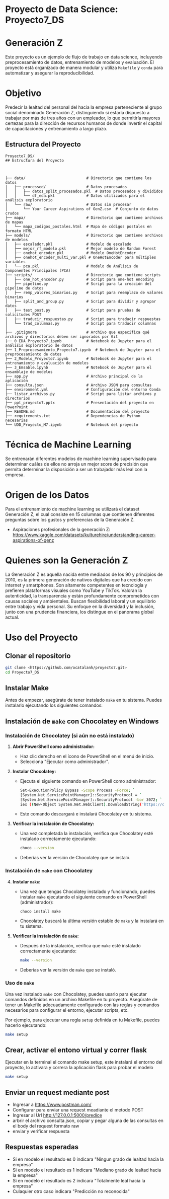 # Proyecto de Data Science: Proyecto7_DS
# Generación Z

Este proyecto es un ejemplo de flujo de trabajo en data science, incluyendo preprocesamiento de datos, entrenamiento de modelos y evaluación. El proyecto está organizado de manera modular y utiliza `Makefile` y `conda` para automatizar y asegurar la reproducibilidad.

# Objetivo
Predecir la lealtad del personal del hacia la empresa perteneciente al grupo social denominado Generación Z, distinguiendo si estaría dispuesto a trabajar por más de tres años con un empleador, lo que permitiría mayores certezas para la dirección de recursos humanos de donde invertir el capital de capacitaciones y entrenamiento a largo plazo.

## Estructura del Proyecto

```plaintext
Proyecto7_DS/
## Estructura del Proyecto



├── data/                           # Directorio que contiene los datos
│   ├── processed/                  # Datos procesados
│   │   ├── datos_split_procesados.pkl  # Datos procesados y divididos
│   │   └── df_eda.pkl              # Datos utilizados para el análisis exploratorio
│   └── raw/                        # Datos sin procesar
│       └── Your Career Aspirations of GenZ.csv  # Conjunto de datos crudos
├── mapa/                           # Directorio que contiene archivos de mapas
│   └── mapa_codigos_postales.html  # Mapa de códigos postales en formato HTML
├── models/                         # Directorio que contiene archivos de modelos
│   ├── escalador.pkl               # Modelo de escalado
│   ├── mejor_rf_modelo.pkl         # Mejor modelo de Random Forest
│   ├── onehot_encoder.pkl          # Modelo OneHotEncoder
│   ├── onehot_encoder_multi_var.pkl # OneHotEncoder para múltiples variables
│   └── pca.pkl                     # Modelo de Análisis de Componentes Principales (PCA)
├── scripts/                        # Directorio que contiene scripts
│   ├── one_hot_encoder.py          # Script para one-hot encoding
│   ├── pipeline.py                 # Script para la creación del pipeline de datos
│   ├── remp_valores_binarios.py    # Script para reemplazo de valores binarios
│   ├── split_and_group.py          # Script para dividir y agrupar datos
│   ├── test_post.py                # Script para pruebas de solicitudes POST
│   ├── traducir_respuestas.py      # Script para traducir respuestas
│   └── trad_columnas.py            # Script para traducir columnas
│   
├── .gitignore                      # Archivo que especifica qué archivos y directorios deben ser ignorados por Git
├── 0_EDA_Proyecto7.ipynb           # Notebook de Jupyter para el análisis exploratorio de datos
├── 1_Preprocesamiento_Proyecto7.ipynb  # Notebook de Jupyter para el preprocesamiento de datos
├── 2_Modelo_Proyecto7.ipynb        # Notebook de Jupyter para el entrenamiento y evaluación de modelos
├── 3_Emsable.ipynb                 # Notebook de Jupyter para el ensamblaje de modelos
├── app.py                          # Archivo principal de la aplicación
├── consulta.json                   # Archivo JSON para consultas
├── environment.yml                 # Configuración del entorno Conda
├── listar_archivos.py              # Script para listar archivos y directorios
├── ppt_proyecto7.pptx              # Presentación del proyecto en PowerPoint
├── README.md                       # Documentación del proyecto
├── requirements.txt                # Dependencias de Python necesarias
└── UDD_Proyecto_M7.ipynb           # Notebook del proyecto

```

# Técnica de Machine Learning
Se entrenarán diferentes modelos de machine learning supervisado para determinar cuáles de ellos no arroja un mejor score de precisión que permita determinar  la disposición a ser un trabajador más leal con la empresa.

# Origen de los Datos 
Para el entrenamiento de machine learning se utilizará el dataset Generación Z, el cual consiste en 15 columnas que contienen diferentes preguntas sobre los gustos y preferencias de la Generación Z. 

- Aspiraciones profesionales de la generación Z: https://www.kaggle.com/datasets/kulturehire/understanding-career-aspirations-of-genz

# Quienes son la Generación Z
La Generación Z es aquella nacida entre mediados de los 90 y principios de 2010, es la primera generación de nativos digitales que ha crecido con internet y smartphones. Son altamente competentes en tecnología y prefieren plataformas visuales como YouTube y TikTok. Valoran la autenticidad, la transparencia y están profundamente comprometidos con causas sociales y ambientales. Buscan flexibilidad laboral y un equilibrio entre trabajo y vida personal. Su enfoque en la diversidad y la inclusión, junto con una prudencia financiera, los distingue en el panorama global actual.

# Uso del Proyecto

## Clonar el repositorio

```sh
git clone <https://github.com/ocatalanh/proyecto7.git>
cd Proyecto7_DS
```
## Instalar Make
Antes de empezar, asegúrate de tener instalado `make` en tu sistema. Puedes instalarlo ejecutando los siguientes comandos:


## Instalación de `make` con Chocolatey en Windows

### Instalación de Chocolatey (si aún no está instalado)

1. **Abrir PowerShell como administrador:**
   - Haz clic derecho en el ícono de PowerShell en el menú de inicio.
   - Selecciona "Ejecutar como administrador".

2. **Instalar Chocolatey:**
   - Ejecuta el siguiente comando en PowerShell como administrador:
     ```bash
     Set-ExecutionPolicy Bypass -Scope Process -Force; `
     [System.Net.ServicePointManager]::SecurityProtocol = `
     [System.Net.ServicePointManager]::SecurityProtocol -bor 3072; `
     iex ((New-Object System.Net.WebClient).DownloadString('https://chocolatey.org/install.ps1'))
     ```
   - Este comando descargará e instalará Chocolatey en tu sistema.

3. **Verificar la instalación de Chocolatey:**
   - Una vez completada la instalación, verifica que Chocolatey esté instalado correctamente ejecutando:
     ```bash
     choco --version
     ```
   - Deberías ver la versión de Chocolatey que se instaló.

### Instalación de `make` con Chocolatey

4. **Instalar `make`:**
   - Una vez que tengas Chocolatey instalado y funcionando, puedes instalar `make` ejecutando el siguiente comando en PowerShell (administrador):
     ```bash
     choco install make
     ```
   - Chocolatey buscará la última versión estable de `make` y la instalará en tu sistema.

5. **Verificar la instalación de `make`:**
   - Después de la instalación, verifica que `make` esté instalado correctamente ejecutando:
     ```bash
     make --version
     ```
   - Deberías ver la versión de `make` que se instaló.

### Uso de `make`

Una vez instalado `make` con Chocolatey, puedes usarlo para ejecutar comandos definidos en un archivo Makefile en tu proyecto. Asegúrate de tener un Makefile adecuadamente configurado con las reglas y comandos necesarios para configurar el entorno, ejecutar scripts, etc.

Por ejemplo, para ejecutar una regla `setup` definida en tu Makefile, puedes hacerlo ejecutando:
```bash
make setup
```



## Crear, activar el entono virtual y correr flask
Ejecutar en la terminal el comando make setup, este instalará el entorno del proyecto, lo activara y correra la aplicación flask para probar el modelo

```sh
make setup

```
## Enviar un request mediante post
* Ingresar a https://www.postman.com/
* Configurar para enviar una request meadiante el metodo POST
* Ingresar al Url http://127.0.0.1:5000/predice
* arbrir el archivo consulta.json, copiar y pegar alguna de las consultas en el body del request formato raw
* enviar y verificar respuesta

## Respuestas esperadas
 * Si en modelo el resultado es 0 indicara "Ningun grado de lealtad hacia la empresa"
 * Si en modelo el resultado es 1 indicara "Mediano grado de lealtad hacia la empresa"
 * Si en modelo el resultado es 2 indicara "Totalmente leal hacia la empresa"
 * Culaquier otro caso indicara "Predicción no reconocida"
